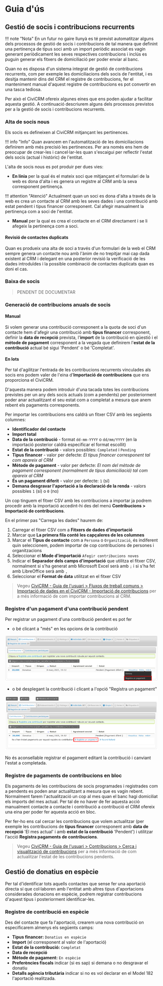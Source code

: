 # Guia d'ús

## Gestió de socis i contribucions recurrents

!!! note "Nota"
    En un futur no gaire llunyà es té previst automatitzar alguns dels processos
    de gestió de socis i contribucions de tal manera que definint una pertinença
    de tipus soci amb un import periòdic associat es vagin generant periòdicament
    les seves respectives contribucions i inclús es puguin generar els fitxers de
    domiciliació per poder enviar al banc.

Quan no es disposa d'un sistema integrat de gestió de contribucions recurrents,
com per exemple les domiciliacions dels socis de l'entitat, i es desitja mantenir
dins del CRM el registre de contribucions, fer el manteniment manual d'aquest
registre de contribucions es pot convertir en una tasca tediosa.

Per això el CiviCRM ofereix algunes eines que ens poden ajudar a facilitar aquesta
gestió. A continuació descriurem alguns dels processos previstos per a la gestió
de socis i contribucions recurrents.

### Alta de socis nous

Els socis es defineixen al CiviCRM mitjançant les pertinences.

!!! info "Info"
    Quan avancem en l'automatització de les domiciliacions definirem amb més
    precisió les pertinences. Per ara només ens hem de preocupar de crear-les
    i cancel·lar-les quan s'escaigui per reflectir l'estat dels socis (actual i
    històric) de l'entitat.

L'alta de socis nous es pot produir per dues vies:

- **En línia** per la qual és el mateix soci que mitjançant el formulari de la web
es dona d'alta i es genera un registre al CRM amb la seva corresponent pertinença.

!!! attention "Atenció"
    Actualment quan un soci es dona d'alta a través de la web es crea un contacte
    al CRM amb les seves dades i una contribució amb estat pendent i tipus
    financer corresponent. Cal afegir manualment la pertinença com a soci
    de l'entitat.

- **Manual** per la qual es crea el contacte en el CRM directament i se li afegeix
la pertinença com a soci.

#### Revisió de contactes duplicats

Quan es produeix una alta de soci a través d'un formulari de la web el CRM sempre
genera un contacte nou amb l'ànim de no trepitjar mai cap dada existent al CRM
i delegant en una posterior revisió la verificació de les dades introduïdes i
la possible combinació de contactes duplicats quan es doni el cas.

### Baixa de socis

> PENDENT DE DOCUMENTAR

### Generació de contribucions anuals de socis

#### Manual

Si volem generar una contribució corresponent a la quota de soci d'un contacte
hem d'afegir una contribució amb **tipus financer** corresponent, definir
la **data de recepció** prevista, l'**import** de la contribució en qüestió i el
**mètode de pagament** corresponent a la vegada que definirem l'**estat
de la contribució** actual bé sigui 'Pendent' o bé 'Completat'.

#### En lots

Per tal d'agilitzar l'entrada de les contribucions recurrents vinculades als socis
ens podem valer de l'eina d'**Importació de contribucions** que ens proporciona
el CiviCRM.

D'aquesta manera podem introduir d'una tacada totes les contribucions previstes
per un any dels socis actuals (com a pendents) per posteriorment poder anar
actualitzant el seu estat com a completat a mesura que anem rebent els pagaments
corresponents.

Per importar les contribucions ens caldrà un fitxer CSV amb les següents columnes:

- **Identificador del contacte**
- **Import total**
- **Data de la contribució** - format ```dd-mm-YYYY``` o ```dd/mm/YYYY``` (en la importació posterior caldrà especificar el format escollit)
- **Estat de la contribució** - valors possibles: ```Completed``` i ```Pending```
- **Tipus financer** - valor per defecte: *El tipus financer corresponent tal com apareix al CRM*
- **Mètode de pagament** - valor per defecte: *El nom del mètode de pagament corresponent (normalment de tipus domiciliació) tal com apareix al CRM*
- **És un pagament diferit** - valor per defecte: ```1``` (sí)
- **Demana desgravar l'aportació a la declaració de la renda** - valors possibles ```1``` (sí) o ```0``` (no)

Un cop tinguem el fitxer CSV amb les contribucions a importar ja podrem procedir
amb la importació accedint-hi des del menú **Contribucions > Importació de contribucions**.

En el primer pas "Carrega les dades" haurem de:

1. Carregar el fitxer CSV com a **Fitxers de dades d'importació**
2. Marcar que **La primera fila conté les capçaleres de les columnes**
3. Marcar el **Tipus de contacte** com a ```Persona``` o ```Organització```, és indiferent quin seleccionem, podem importar de cop contribucions de persones i organitzacions
4. Seleccionar el **Mode d'importació** ```Afegir contribucions noves```
5. Indicar el **Separador dels camps d'importació** que utilitza el fitxer CSV, normalment si s'ha generat amb Microsoft Excel serà amb ```;``` i si s'ha fet amb LibreOffice serà amb ```,```
6. Seleccionar el **Format de data** utilitzat en el fitxer CSV

> Vegeu [CiviCRM - Guia de l'usuari > Fluxos de treball comuns > Importació de dades
en el CiviCRM - Importació de contribucions](https://docs.civicrm.org/user/ca/latest/common-workflows/importing-data-into-civicrm/#importacio-de-contribucions) per a més informació de com importar contribucions al CRM.

### Registre d'un pagament d'una contribució pendent

Per registrar un pagament d'una contribució pendent es pot fer

- o bé clicant a "més" en les opcions de la contribució

![Registre de pagament pendent més opcions de contribució](/captacio-de-fons/images/registre-pagament-mes.png)

- o bé desplegant la contribució i clicant a l'opció "Registra un pagament"

![Registre de pagament pendent contribució desplegada](/captacio-de-fons/images/registre-pagament.png)

No és aconsellable registrar el pagament editant la contribució i canviant l'estat a completada.

### Registre de pagaments de contribucions en bloc

Els pagaments de les contribucions de socis programades i registrades com a pendents
es poden anar actualitzant a mesura que es vagin rebent. Normalment farem
l'actualització un cop al mes quan el banc hagi domiciliat els imports del mes
actual. Per tal de no haver de fer aquesta acció manualment contacte a contacte i
contribució a contribució el CRM ofereix una eina per poder fer aquesta acció en
bloc.

Per fer-ho ens cal cercar les contribucions que volem actualitzar (per exemple les
contribucions de **tipus financer** corresponent amb **data de recepció** 'El mes actual' i amb **estat de la contribució** 'Pendent') i utilitzar
l'acció **Registra pagaments de contribucions**.

> Vegeu [CiviCRM - Guia de l'usuari > Contribucions > Cerca i visualització de contribucions](https://docs.civicrm.org/user/ca/latest/contributions/finding-and-viewing-contributions/) per a més informació de com actualitzar l'estat de les contribucions pendents.

## Gestió de donatius en espècie

Per tal d'identificar tots aquells contactes que sense fer una aportació directa sí que col·laboren amb l'entitat amb altres tipus d'aportacions considerades donacions en espècie, podrem registrar contribucions d'aquest tipus i posteriorment identificar-les.

### Registre de contribució en espècie

Des del contacte que fa l'aportació, crearem una nova contribució on especificarem almenys els següents camps:

- **Tipus financer:** ```Donatius en espècie```
- **Import** (el corresponent al valor de l'aportació)
- **Estat de la contribució:** ```Completat```
- **Data de recepció**
- **Mètode de pagament:** ```En espècie```
- **Preferències fiscals** indicar (si es sap) si demana o no desgravar el donatiu
- **Detalls agència tributària** indicar si no es vol declarar en el Model 182 l'aportació realitzada.
